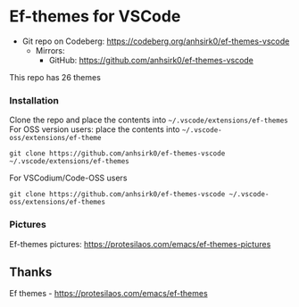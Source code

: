 # Ef-themes for VSCode

+ Git repo on Codeberg: <https://codeberg.org/anhsirk0/ef-themes-vscode>
  - Mirrors:
    + GitHub: <https://github.com/anhsirk0/ef-themes-vscode>

This repo has 26 themes  

### Installation
Clone the repo and place the contents into `~/.vscode/extensions/ef-themes`  
For OSS version users: place the contents into `~/.vscode-oss/extensions/ef-theme`   

```console
git clone https://github.com/anhsirk0/ef-themes-vscode ~/.vscode/extensions/ef-themes
```

For VSCodium/Code-OSS users
```console
git clone https://github.com/anhsirk0/ef-themes-vscode ~/.vscode-oss/extensions/ef-themes
```

### Pictures
Ef-themes pictures: https://protesilaos.com/emacs/ef-themes-pictures  

## Thanks
Ef themes - https://protesilaos.com/emacs/ef-themes  


